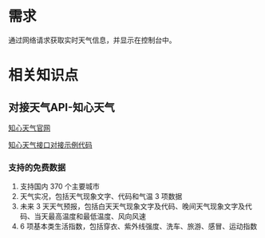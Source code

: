 # 需求
通过网络请求获取实时天气信息，并显示在控制台中。

# 相关知识点

## 对接天气API-知心天气

[知心天气官网](https://www.seniverse.com/)

[知心天气接口对接示例代码](https://github.com/seniverse/seniverse-api-demos)

### 支持的免费数据

1. 支持国内 370 个主要城市
2. 天气实况，包括天气现象文字、代码和气温 3 项数据
3. 未来 3 天天气预报，包括白天天气现象文字及代码、晚间天气现象文字及代码、当天最高温度和最低温度、风向风速
4. 6 项基本类生活指数，包括穿衣、紫外线强度、洗车、旅游、感冒、运动指数

